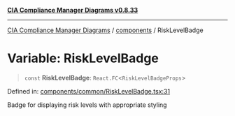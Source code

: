 [**CIA Compliance Manager Diagrams v0.8.33**](../../README.md)

***

[CIA Compliance Manager Diagrams](../../modules.md) / [components](../README.md) / RiskLevelBadge

# Variable: RiskLevelBadge

> `const` **RiskLevelBadge**: `React.FC`\<`RiskLevelBadgeProps`\>

Defined in: [components/common/RiskLevelBadge.tsx:31](https://github.com/Hack23/cia-compliance-manager/blob/1f4f2c51bc48d917eff1eb43881cee05d381f406/src/components/common/RiskLevelBadge.tsx#L31)

Badge for displaying risk levels with appropriate styling
